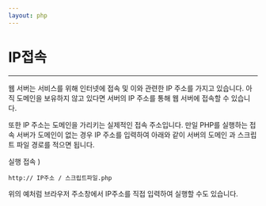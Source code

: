 ```yaml
---
layout: php
---
```


# IP접속
---
웹 서버는 서비스를 위해 인터넷에 접속 및 이와 관련한 IP 주소를 가지고 있습니다. 아직 도메인을 보유하지 않고 있다면 서버의 IP 주소를 통해 웹 서버에 접속할 수 있습니다.  

 또한 IP 주소는 도메인을 가리키는 실제적인 접속 주소입니다. 만일 PHP를 실행하는 접속 서버가 도메인이 없는 경우 IP 주소를 입력하여 아래와 같이 서버의 도메인 과 스크립트 파일 경로를 적으면 됩니다.  

실행 접속 )
```
http:// IP주소 / 스크립트파일.php
```

위의 예처럼 브라우저 주소창에서 IP주소를 직접 입력하여 실행할 수도 있습니다.  
